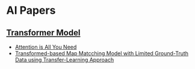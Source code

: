 # AI Papers

## [Transformer Model](./transformer%20model/)

* [Attention is All You Need](./transformer%20model/Attention%20is%20All%20You%20Need.pdf)
* [Transformed-based Map Matcching Model with Limited Ground-Truth Data using Transfer-Learning Approach](./transformer%20model/Transformer-based%20Map%20Matching%20Model%20with%20Limited%20Ground-Truth%20Data%20using%20Transfer-Learning%20Approach.pdf)